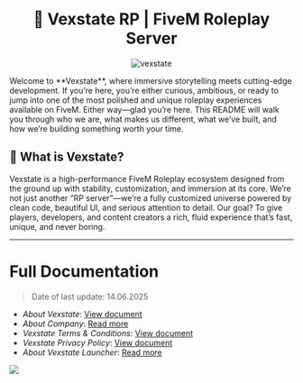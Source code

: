 <div align="center">
  <h1>💠 Vexstate RP | FiveM Roleplay Server</h1>
</div>

<p align="center"><img src="https://komarev.com/ghpvc/?username=vexstate&label=Profile%20views&color=0e75b6&style=flat" alt="vexstate" /></p>
Welcome to **Vexstate**, where immersive storytelling meets cutting-edge development. If you’re here, you’re either curious, ambitious, or ready to jump into one of the most polished and unique roleplay experiences available on FiveM. Either way—glad you’re here.
This README will walk you through who we are, what makes us different, what we’ve built, and how we’re building something worth your time.

## 🚀 What is Vexstate?

Vexstate is a high-performance FiveM Roleplay ecosystem designed from the ground up with stability, customization, and immersion at its core.
We’re not just another “RP server”—we’re a fully customized universe powered by clean code, beautiful UI, and serious attention to detail.
Our goal? To give players, developers, and content creators a rich, fluid experience that’s fast, unique, and never boring.

---

# Full Documentation
> Date of last update: 14.06.2025

- _About Vexstate_: [View document](MOREINFO.md)
- _About Company_: [Read more](ABOUT.md)
- _Vexstate Terms & Conditions_: [View document](TERMS.md)
- _Vexstate Privacy Policy_: [View document](POLICY.md)
- _About Vexstate Launcher_: [Read more](LAUNCHER.md)

![](https://github-readme-stats.vercel.app/api/top-langs/?username=vexstate&theme=dark&hide_border=true&include_all_commits=true&count_private=true&layout=compact)
